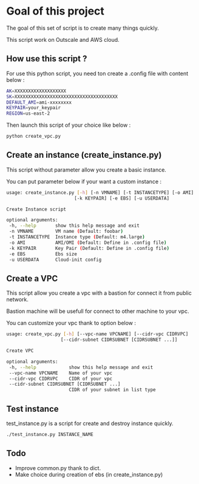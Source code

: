 # Goal of this project

The goal of this set of script is to create many things quickly.

This script work on Outscale and AWS cloud.

## How use this script ?

For use this python script, you need ton create a .config file with content below :

 ```bash
 AK=XXXXXXXXXXXXXXXXXXX
 SK=XXXXXXXXXXXXXXXXXXXXXXXXXXXXXXXXXXXXXX
 DEFAULT_AMI=ami-xxxxxxxx
 KEYPAIR=your_keypair
 REGION=us-east-2 
 ```
Then launch this script of your choice like below :

 ```python
 python create_vpc.py
 ```
## Create an instance (create_instance.py)

This script without parameter allow you create a basic instance.

You can put parameter below if your want a custom instance :

 ```bash
usage: create_instance.py [-h] [-n VMNAME] [-t INSTANCETYPE] [-o AMI]
                          [-k KEYPAIR] [-e EBS] [-u USERDATA]

Create Instance script

optional arguments:
  -h, --help       show this help message and exit
  -n VMNAME        VM name (Default: foobar)
  -t INSTANCETYPE  Instance type (Default: m4.large)
  -o AMI           AMI/OMI (Default: Define in .config file)
  -k KEYPAIR       Key Pair (Default: Define in .config file)
  -e EBS           Ebs size
  -u USERDATA      Cloud-init config
 ```

## Create a VPC

This script allow you create a vpc with a bastion for connect it from public network.

Bastion machine will be usefull for connect to other machine to your vpc.

You can customize your vpc thank to option below :

 ```bash
usage: create_vpc.py [-h] [--vpc-name VPCNAME] [--cidr-vpc CIDRVPC]
                     [--cidr-subnet CIDRSUBNET [CIDRSUBNET ...]]

Create VPC

optional arguments:
  -h, --help            show this help message and exit
  --vpc-name VPCNAME    Name of your vpc
  --cidr-vpc CIDRVPC    CIDR of your vpc
  --cidr-subnet CIDRSUBNET [CIDRSUBNET ...]
                        CIDR of your subnet in list type
 ```

## Test instance

test_instance.py is a script for create and destroy instance quickly.

```bash
./test_instance.py INSTANCE_NAME
```

## Todo 

 * Improve common.py thank to dict.
 * Make choice during creation of ebs (in create_instance.py)
